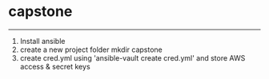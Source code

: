 # capstone
----------------------
1. Install ansible
2. create a new project folder mkdir capstone
3. create cred.yml using 'ansible-vault create cred.yml' and store AWS access & secret keys
